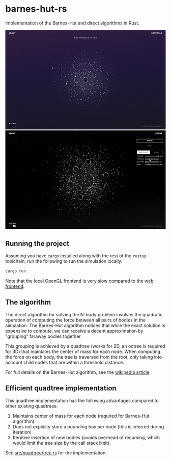# barnes-hut-rs

Implementation of the Barnes-Hut and direct algorithms in Rust.

<div align="center">
<img src="https://github.com/Katsutoshii/barnes-hut-frontend/raw/master/1.gif">
<img src="https://github.com/Katsutoshii/barnes-hut-frontend/raw/master/2.gif">
</div>

## Running the project

Assuming you have `cargo` installed along with the rest of the `rustup` toolchain, run the following to run the simulation locally.

```bash
cargo run
```

Note that the local OpenGL frontend is very slow compared to the [web frontend](https://github.com/Katsutoshii/barnes-hut-frontend).

## The algorithm

The direct algorithm for solving the N-body problem involves the quadratic operation of computing the force between all pairs of bodies in the simulation.
The Barnes-Hut algorithm notices that while the exact solution is expensive to compute, we can receive a decent approximation by "grouping" faraway bodies together.

This grouping is achieved by a quadtree (works for 2D, an octree is required for 3D) that maintains the center of mass for each node.
When computing the force on each body, the tree is traversed from the root, only taking into account child nodes that are within a threshold distance.

For full details on the Barnes-Hut algorithm, see the [wikipedia article](https://en.wikipedia.org/wiki/Barnes%E2%80%93Hut_simulation).

## Efficient quadtree implementation

This quadtree implementation has the following advantages compared to other existing quadtrees:

1) Maintains center of mass for each node (required for Barnes-Hut algorithm).
2) Does not explicity store a bounding box per node (this is inferred during iteration)
3) Iterative insertion of new bodies (avoids overhead of recursing, which would limit the tree size by the call stack limit).

See [src/quadtree/tree.rs](./src/quadtree/tree.rs) for the implementation.
